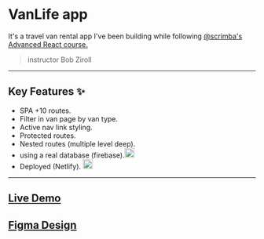 # VanLife app

It's a travel van rental app I've been building while following [@scrimba's Advanced React course.](https://scrimba.com/learn-react-router-6-c06)

> instructor Bob Ziroll

---

## Key Features ✨

- SPA +10 routes.
- Filter in van page by van type.
- Active nav link styling.
- Protected routes.
- Nested routes (multiple level deep).
- using a real database (firebase).<img src="https://www.vectorlogo.zone/logos/firebase/firebase-icon.svg" alt="Firebase" width="20"/>
- Deployed (Netlify).
  <img src="https://www.vectorlogo.zone/logos/netlify/netlify-icon.svg" alt="Netlify" width="20"/>

---

## [Live Demo](https://vanlife-sc-react-router.netlify.app/)

## [Figma Design](https://www.figma.com/design/YQZ8Ct9NeE4AYioMP5FztD/-VanLife--Copy-?node-id=0-1&t=Kj0s1WbEBd0ugt9H-1)
